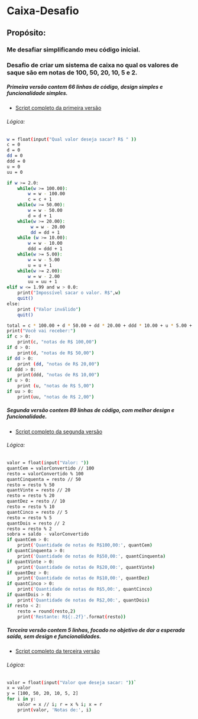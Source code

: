 # Caixa-Desafio
## Propósito:
### Me desafiar simplificando meu código inicial. 
### Desafio de criar um sistema de caixa no qual os valores de saque são em notas de 100, 50, 20, 10, 5 e 2.


##### Primeira versão contem 66 linhas de código, design simples e funcionalidade simples.</p>
- [Script completo da primeira versão](https://github.com/NunesDevs/Caixa-Desafio/Caixa-1)
###### Lógica:
```bash
w = float(input("Qual valor deseja sacar? R$ " )) 
c = 0 
d = 0 
dd = 0
ddd = 0
u = 0 
uu = 0

if w >= 2.0:
    while(w >= 100.00):
        w = w - 100.00
        c = c + 1
    while(w >= 50.00):
        w = w - 50.00
        d = d + 1
    while(w >= 20.00):
         w = w - 20.00
         dd = dd + 1
    while (w >= 10.00):
        w = w - 10.00
        ddd = ddd + 1
    while(w >= 5.00):
        w = w - 5.00
        u = u + 1
    while(w >= 2.00):
        w = w - 2.00
        uu = uu + 1
elif w <= 1.99 and w > 0.0:
    print("Impossível sacar o valor. R$",w)
    quit()
else:
    print ("Valor inválido")
    quit()

total = c * 100.00 + d * 50.00 + dd * 20.00 + ddd * 10.00 + u * 5.00 + uu * 2.00
print("Você vai receber:")
if c > 0:
    print(c, "notas de R$ 100,00")
if d > 0:
    print(d, "notas de R$ 50,00")
if dd > 0:
    print (dd, "notas de R$ 20,00")
if ddd > 0:
    print(ddd, "notas de R$ 10,00")
if u > 0:
    print (u, "notas de R$ 5,00")
if uu > 0:
    print(uu, "notas de R$ 2,00")
```

##### Segunda versão contem 89 linhas de código, com melhor design e funcionalidade.
- [Script completo da segunda versão](https://github.com/NunesDevs/Caixa-Desafio/Caixa-2)
###### Lógica:
```bash
valor = float(input("Valor: "))
quantCem = valorConvertido // 100
resto = valorConvertido % 100
quantCinquenta = resto // 50
resto = resto % 50
quantVinte = resto // 20
resto = resto % 20
quantDez = resto // 10
resto = resto % 10
quantCinco = resto // 5
resto = resto % 5
quantDois = resto // 2
resto = resto % 2
sobra = saldo - valorConvertido
if quantCem > 0:
    print('Quantidade de notas de R$100,00:', quantCem)
if quantCinquenta > 0:
    print('Quantidade de notas de R$50,00:', quantCinquenta)
if quantVinte > 0:
    print('Quantidade de notas de R$20,00:', quantVinte)
if quantDez > 0:
    print('Quantidade de notas de R$10,00:', quantDez)
if quantCinco > 0:
    print('Quantidade de notas de R$5,00:', quantCinco)
if quantDois > 0:
    print('Quantidade de notas de R$2,00:', quantDois)
if resto < 2:
    resto = round(resto,2)
    print('Restante: R${:.2f}'.format(resto))
```

##### Terceira versão contem 5 linhas, focado no objetivo de dar a esperada saída, sem design e funcionalidades.
- [Script completo da terceira versão](https://github.com/NunesDevs/Caixa-Desafio/Caixa-3)
###### Lógica:
```bash 
valor = float(input("Valor que deseja sacar: "))`
x = valor
y = [100, 50, 20, 10, 5, 2]
for i in y:
    valor = x // i; r = x % i; x = r
    print(valor, 'Notas de:', i)
```
